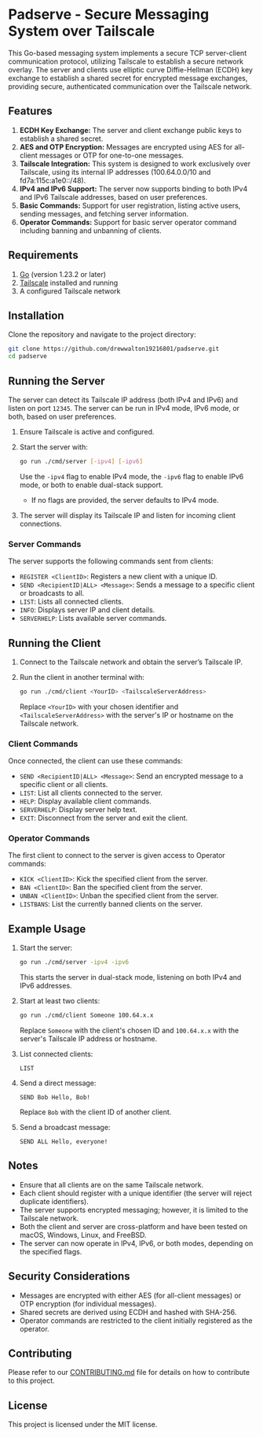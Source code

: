 # Padserve - Secure Messaging System over Tailscale

This Go-based messaging system implements a secure TCP server-client communication protocol, utilizing Tailscale to establish a secure network overlay. The server and clients use elliptic curve Diffie-Hellman (ECDH) key exchange to establish a shared secret for encrypted message exchanges, providing secure, authenticated communication over the Tailscale network.

## Features

1. **ECDH Key Exchange:** The server and client exchange public keys to establish a shared secret.
2. **AES and OTP Encryption:** Messages are encrypted using AES for all-client messages or OTP for one-to-one messages.
3. **Tailscale Integration:** This system is designed to work exclusively over Tailscale, using its internal IP addresses (100.64.0.0/10 and fd7a:115c:a1e0::/48).
4. **IPv4 and IPv6 Support:** The server now supports binding to both IPv4 and IPv6 Tailscale addresses, based on user preferences.
5. **Basic Commands:** Support for user registration, listing active users, sending messages, and fetching server information.
6. **Operator Commands:** Support for basic server operator command including banning and unbanning of clients.

## Requirements

1. [Go](https://golang.org/doc/install) (version 1.23.2 or later)
2. [Tailscale](https://tailscale.com/) installed and running
3. A configured Tailscale network

## Installation

Clone the repository and navigate to the project directory:

```sh
git clone https://github.com/drewwalton19216801/padserve.git
cd padserve
```

## Running the Server

The server can detect its Tailscale IP address (both IPv4 and IPv6) and listen on port `12345`. The server can be run in IPv4 mode, IPv6 mode, or both, based on user preferences.

1. Ensure Tailscale is active and configured.
2. Start the server with:

   ```sh
   go run ./cmd/server [-ipv4] [-ipv6]
   ```
   
   Use the `-ipv4` flag to enable IPv4 mode, the `-ipv6` flag to enable IPv6 mode, or both to enable dual-stack support.

   - If no flags are provided, the server defaults to IPv4 mode.

3. The server will display its Tailscale IP and listen for incoming client connections.

### Server Commands

The server supports the following commands sent from clients:

- `REGISTER <ClientID>`: Registers a new client with a unique ID.
- `SEND <RecipientID|ALL> <Message>`: Sends a message to a specific client or broadcasts to all.
- `LIST`: Lists all connected clients.
- `INFO`: Displays server IP and client details.
- `SERVERHELP`: Lists available server commands.

## Running the Client

1. Connect to the Tailscale network and obtain the server’s Tailscale IP.
2. Run the client in another terminal with:

   ```sh
   go run ./cmd/client <YourID> <TailscaleServerAddress>
   ```
   
   Replace `<YourID>` with your chosen identifier and `<TailscaleServerAddress>` with the server's IP or hostname on the Tailscale network.

### Client Commands

Once connected, the client can use these commands:

- `SEND <RecipientID|ALL> <Message>`: Send an encrypted message to a specific client or all clients.
- `LIST`: List all clients connected to the server.
- `HELP`: Display available client commands.
- `SERVERHELP`: Display server help text.
- `EXIT`: Disconnect from the server and exit the client.

### Operator Commands

The first client to connect to the server is given access to Operator commands:

- `KICK <ClientID>`: Kick the specified client from the server.
- `BAN <ClientID>`: Ban the specified client from the server.
- `UNBAN <ClientID>`: Unban the specified client from the server.
- `LISTBANS`: List the currently banned clients on the server.

## Example Usage

1. Start the server:

   ```sh
   go run ./cmd/server -ipv4 -ipv6
   ```
   
   This starts the server in dual-stack mode, listening on both IPv4 and IPv6 addresses.

2. Start at least two clients:

   ```sh
   go run ./cmd/client Someone 100.64.x.x
   ```
   
   Replace `Someone` with the client's chosen ID and `100.64.x.x` with the server's Tailscale IP address or hostname.

3. List connected clients:

   ```
   LIST
   ```

4. Send a direct message:

   ```
   SEND Bob Hello, Bob!
   ```
   
   Replace `Bob` with the client ID of another client.

5. Send a broadcast message:

   ```
   SEND ALL Hello, everyone!
   ```

## Notes

- Ensure that all clients are on the same Tailscale network.
- Each client should register with a unique identifier (the server will reject duplicate identifiers).
- The server supports encrypted messaging; however, it is limited to the Tailscale network.
- Both the client and server are cross-platform and have been tested on macOS, Windows, Linux, and FreeBSD.
- The server can now operate in IPv4, IPv6, or both modes, depending on the specified flags.

## Security Considerations

- Messages are encrypted with either AES (for all-client messages) or OTP encryption (for individual messages).
- Shared secrets are derived using ECDH and hashed with SHA-256.
- Operator commands are restricted to the client initially registered as the operator.

## Contributing

Please refer to our [CONTRIBUTING.md](docs/CONTRIBUTING.md) file for details on how to contribute to this project.

## License

This project is licensed under the MIT license.

